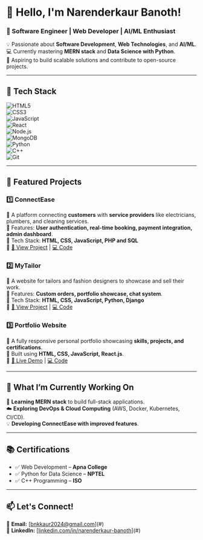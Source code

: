 # 👋 Hello, I'm Narenderkaur Banoth!  
### 🚀 Software Engineer | Web Developer | AI/ML Enthusiast  

💡 Passionate about **Software Development**, **Web Technologies**, and **AI/ML**.  
💻 Currently mastering **MERN stack** and **Data Science with Python**.  
🎯 Aspiring to build scalable solutions and contribute to open-source projects.  

---

## 🔧 Tech Stack  
![HTML5](https://img.shields.io/badge/-HTML5-E34F26?style=flat&logo=html5&logoColor=white)  
![CSS3](https://img.shields.io/badge/-CSS3-1572B6?style=flat&logo=css3&logoColor=white)  
![JavaScript](https://img.shields.io/badge/-JavaScript-F7DF1E?style=flat&logo=javascript&logoColor=black)  
![React](https://img.shields.io/badge/-React-61DAFB?style=flat&logo=react&logoColor=black)  
![Node.js](https://img.shields.io/badge/-Node.js-339933?style=flat&logo=node.js&logoColor=white)  
![MongoDB](https://img.shields.io/badge/-MongoDB-47A248?style=flat&logo=mongodb&logoColor=white)  
![Python](https://img.shields.io/badge/-Python-3776AB?style=flat&logo=python&logoColor=white)  
![C++](https://img.shields.io/badge/-C++-00599C?style=flat&logo=c%2B%2B&logoColor=white)  
![Git](https://img.shields.io/badge/-Git-F05032?style=flat&logo=git&logoColor=white)  

---

## 📌 Featured Projects  

### **1️⃣ ConnectEase**
🔹 A platform connecting **customers** with **service providers** like electricians, plumbers, and cleaning services.  
🔹 Features: **User authentication, real-time booking, payment integration, admin dashboard**.  
🔹 Tech Stack: **HTML, CSS, JavaScript, PHP and SQL**  
🔹 [🔗 View Project](#) | [💻 Code](#)  

### **2️⃣ MyTailor**
🔹 A website for tailors and fashion designers to showcase and sell their work.  
🔹 Features: **Custom orders, portfolio showcase, chat system**.  
🔹 Tech Stack: **HTML, CSS, JavaScript, Python, Django**  
🔹 [🔗 View Project](#) | [💻 Code](#)  

### **3️⃣ Portfolio Website**
🔹 A fully responsive personal portfolio showcasing **skills, projects, and certifications**.  
🔹 Built using **HTML, CSS, JavaScript, React.js**.  
🔹 [🔗 Live Demo](#) | [💻 Code](#)  

---

## 🎯 What I’m Currently Working On  
🚀 **Learning MERN stack** to build full-stack applications.  
☁️ **Exploring DevOps & Cloud Computing** (AWS, Docker, Kubernetes, CI/CD).  
💡 **Developing ConnectEase with improved features**.  

---

## 📚 Certifications  
- ✅ Web Development – **Apna College**  
- ✅ Python for Data Science – **NPTEL**  
- ✅ C++ Programming – **ISO**  

---

## 📫 Let's Connect!  
📩 **Email:** [[bnkkaur2024@gmail.com](mailto:bnkkaur2024@gmail.com)](#)  
💼 **LinkedIn:** [[linkedin.com/in/narenderkaur-banoth](https://www.linkedin.com/in/banoth-narenderkaur-softtech/)](#)  
